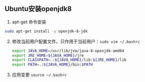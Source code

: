 ## Ubuntu安装openjdk8

1.  apt-get 命令安装

```bash
sudo apt-get install -y openjdk-8-jdk
```

2. 修改当前用户配置文件，只作用于当前用户：`sudo vim ~/.bashrc`

   ```bash
   export JAVA_HOME=/usr/lib/jvm/java-8-openjdk-amd64
   export JRE_HOME=${JAVA_HOME}/jre
   export CLASSPATH=.:${JAVA_HOME}/lib:${JRE_HOME}/lib
   export PATH=.:${JAVA_HOME}/bin:$PATH
   ```

3. 应用变更 `source ~/.bashrc`